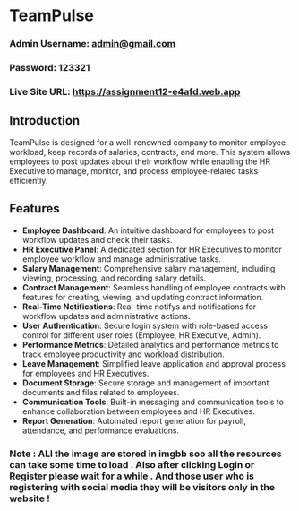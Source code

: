 # TeamPulse

### Admin Username: admin@gmail.com
### Password: 123321
### Live Site URL: https://assignment12-e4afd.web.app

## Introduction

TeamPulse is designed for a well-renowned company to monitor employee workload, keep records of salaries, contracts, and more. This system allows employees to post updates about their workflow while enabling the HR Executive to manage, monitor, and process employee-related tasks efficiently.

## Features

- **Employee Dashboard**: An intuitive dashboard for employees to post workflow updates and check their tasks.
- **HR Executive Panel**: A dedicated section for HR Executives to monitor employee workflow and manage administrative tasks.
- **Salary Management**: Comprehensive salary management, including viewing, processing, and recording salary details.
- **Contract Management**: Seamless handling of employee contracts with features for creating, viewing, and updating contract information.
- **Real-Time Notifications**: Real-time notifys and notifications for workflow updates and administrative actions.
- **User Authentication**: Secure login system with role-based access control for different user roles (Employee, HR Executive, Admin).
- **Performance Metrics**: Detailed analytics and performance metrics to track employee productivity and workload distribution.
- **Leave Management**: Simplified leave application and approval process for employees and HR Executives.
- **Document Storage**: Secure storage and management of important documents and files related to employees.
- **Communication Tools**: Built-in messaging and communication tools to enhance collaboration between employees and HR Executives.
- **Report Generation**: Automated report generation for payroll, attendance, and performance evaluations.

### Note :  ALl the image are stored in imgbb soo all the resources can take some time to load . Also after clicking Login or Register please wait for a while . And those user who is registering with social media they will be visitors only in the website !
